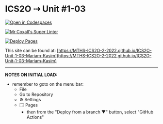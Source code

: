 # ICS2O ⇢ Unit #1-03

[![Open in Codespaces](https://classroom.github.com/assets/launch-codespace-f4981d0f882b2a3f0472912d15f9806d57e124e0fc890972558857b51b24a6f9.svg)](https://classroom.github.com/open-in-codespaces?assignment_repo_id=10134357)

[![Mr Coxall's Super Linter](https://github.com/MTHS-ICS2O-2-2022/ICS2O-Unit-1-03-Mariam-Kasim/workflows/Mr%20Coxall's%20Super%20Linter/badge.svg)](https://github.com/MTHS-ICS2O-2-2022/ICS2O-Unit-1-03-Mariam-Kasim/actions)

[![Deploy Pages](https://github.com/MTHS-ICS2O-2-2022/ICS2O-Unit-1-03-Mariam-Kasim/workflows/Deploy%20Pages/badge.svg)](https://github.com/MTHS-ICS2O-2-2022/ICS2O-Unit-1-03-Mariam-Kasim/actions)

This site can be found at: [https://MTHS-ICS2O-2-2022.github.io/ICS2O-Unit-1-03-Mariam-Kasim](https://MTHS-ICS2O-2-2022.github.io/ICS2O-Unit-1-03-Mariam-Kasim)

---

**NOTES ON INITIAL LOAD:**
- remember to goto on the menu bar:
  - File
  - Go to Repository
  - ⚙ Settings
  - 🗔 Pages
    - then from the "Deploy from a branch ▼" button, select "GitHub Actions"
